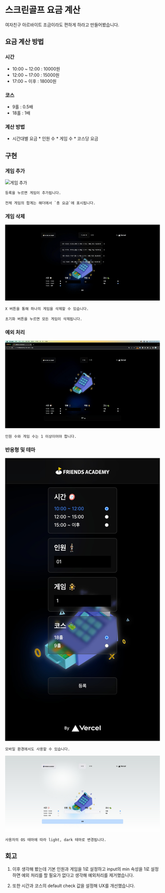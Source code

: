 # 스크린골프 요금 계산

여자친구 아르바이트 조금이라도 편하게 하라고 만들어봤습니다.

## 요금 계산 방법

### 시간

- 10:00 ~ 12:00 : 10000원
- 12:00 ~ 17:00 : 15000원
- 17:00 ~ 이후 : 18000원

### 코스

- 9홀 : 0.5배
- 18홀 : 1배

### 계산 방법

- 시간대별 요금 \* 인원 수 \* 게임 수 \* 코스당 요금

## 구현

### 게임 추가

![게임 추가](docs/calculate-fee.gif)

    등록을 누르면 게임이 추가됩니다.

    전체 게임의 합계는 해더에서 `총 요금`에 표시됩니다.

### 게임 삭제

![게임 삭제](docs/remove-fee.gif)

    X 버튼을 통해 하나의 게임을 삭제할 수 있습니다.

    초기화 버튼을 누르면 모든 게임이 삭제됩니다.

### 예외 처리

![예외 처리](docs/alert.gif)

    인원 수와 게임 수는 1 이상이어야 합니다.

### 반응형 및 테마

![반응형](docs/responsive.png)

    모바일 환경에서도 사용할 수 있습니다.

![테마](docs/theme.png)

    사용자의 OS 테마에 따라 light, dark 테마로 변경됩니다.

## 회고

1. 이후 생각해 봤는데 기본 인원과 게임을 1로 설정하고 input의 min 속성을 1로 설정하면 예외 처리를 할 필요가 없다고 생각해 예외처리를 제거했습니다.

2. 또한 시간과 코스의 default check 값을 설정해 UX를 개선했습니다.
